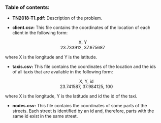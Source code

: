 ### Table of contents:

- __TN2018-T1.pdf:__ Description of the problem.

- __client.csv:__ This file contains the coordinates of the location of each client in the following form:

<p align="center">X, Y <br>
  23.733912, 37.975687</p>
where X is the longitude and Y is the latitude.

- __taxis.csv:__ This file contains the coordinates of the location and the ids of all taxis that are available in the following form:

  <p align="center">X, Y, id <br>
    23.741587, 37.984125, 100</p>

where X is the longitude, Y is the latitude and id the id of the taxi.

- __nodes.csv:__ This file contains the coordinates of some parts of the streets. Each street is identified by an id and, therefore, parts with the same id exist in the same street.

